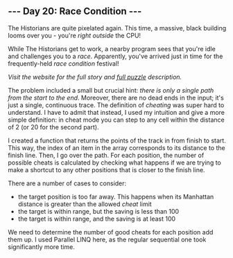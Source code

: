 ## --- Day 20: Race Condition ---
The Historians are quite pixelated again. This time, a massive, black building looms over you - you're _right outside_ the CPU!

While The Historians get to work, a nearby program sees that you're idle and challenges you to a <em>race</em>. Apparently, you've arrived just in time for the frequently-held <em>race condition</em> festival!

_Visit the website for the full story and [full puzzle](https://adventofcode.com/2024/day/20) description._ 

The problem included a small but crucial hint: _there is only a single path from the start to the end_. Moreover, there are no dead ends in the input; it's just a single, continuous trace. The definition of _cheating_ was super hard to understand. I have to admit that instead, I used my intuition and give a more simple definition: in cheat mode you can step to any cell within the distance of 2 (or 20 for the second part).

I created a function that returns the points of the track in from finish to start. This way, the index of an item in the array corresponds to its distance to the finish line. Then, I go over the path. For each position, the number of possible cheats is calculated by checking what happens if we are trying to make a shortcut to any other positions that is closer to the finish line. 

There are a number of cases to consider:
- the target position is too far away. This happens when its Manhattan distance is greater than the allowed _cheat_ limit
- the target is within range, but the saving is less than 100
- the target is within range, and the saving is at least 100

We need to determine the number of good cheats for each position add them up. I used Parallel LINQ here, as the regular sequential one took significantly more time.
